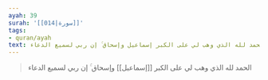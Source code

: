 ```yaml
---
ayah: 39
surah: '[[014|سورة]]'
tags:
- quran/ayah
text: الحمد لله الذي وهب لي على الكبر إسماعيل وإسحاق ۚ إن ربي لسميع الدعاء
---
```

> الحمد لله الذي وهب لي على الكبر [[إسماعيل]] وإسحاق ۚ إن ربي لسميع الدعاء
